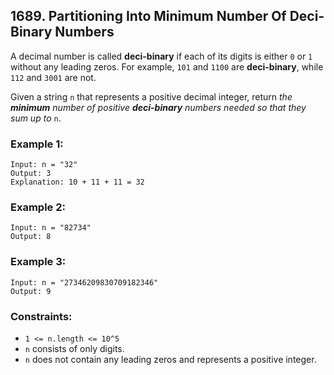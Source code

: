 ## 1689. Partitioning Into Minimum Number Of Deci-Binary Numbers

A decimal number is called **deci-binary** if each of its digits is either ```0``` or ```1``` without any leading zeros. For example, ```101``` and ```1100``` are **deci-binary**, while ```112``` and ```3001``` are not.

Given a string ```n``` that represents a positive decimal integer, return *the **minimum** number of positive **deci-binary** numbers needed so that they sum up to* ```n```.

### Example 1:
```
Input: n = "32"
Output: 3
Explanation: 10 + 11 + 11 = 32
```
### Example 2:
```
Input: n = "82734"
Output: 8
```
### Example 3:
```
Input: n = "27346209830709182346"
Output: 9
```

### Constraints:

* ```1 <= n.length <= 10^5```
* ```n``` consists of only digits.
* ```n``` does not contain any leading zeros and represents a positive integer.